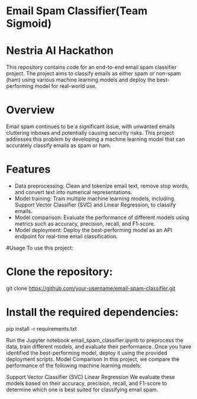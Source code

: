 # Email Spam Classifier(Team Sigmoid)
# Nestria AI Hackathon
This repository contains code for an end-to-end email spam classifier project. The project aims to classify emails as either spam or non-spam (ham) using various machine learning models and deploy the best-performing model for real-world use.

# Overview
Email spam continues to be a significant issue, with unwanted emails cluttering inboxes and potentially causing security risks. This project addresses this problem by developing a machine learning model that can accurately classify emails as spam or ham.

# Features
- Data preprocessing: Clean and tokenize email text, remove stop words, and convert text into numerical representations.
- Model training: Train multiple machine learning models, including Support Vector Classifier (SVC) and Linear Regression, to classify emails.
- Model comparison: Evaluate the performance of different models using metrics such as accuracy, precision, recall, and F1-score.
- Model deployment: Deploy the best-performing model as an API endpoint for real-time email classification.
  
#Usage
To use this project:

# Clone the repository:


git clone https://github.com/your-username/email-spam-classifier.git

# Install the required dependencies:


pip install -r requirements.txt

Run the Jupyter notebook email_spam_classifier.ipynb to preprocess the data, train different models, and evaluate their performance.
Once you have identified the best-performing model, deploy it using the provided deployment scripts.
Model Comparison
In this project, we compare the performance of the following machine learning models:

Support Vector Classifier (SVC)
Linear Regression
We evaluate these models based on their accuracy, precision, recall, and F1-score to determine which one is best suited for classifying email spam.

